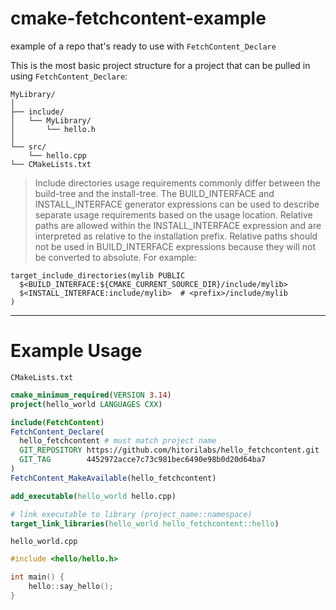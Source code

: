 # cmake-fetchcontent-example
example of a repo that's ready to use with `FetchContent_Declare`

This is the most basic project structure for a project that can be pulled in using `FetchContent_Declare`:

```
MyLibrary/
│
├── include/
│   └── MyLibrary/
│       └── hello.h
│
└── src/
    └── hello.cpp
└── CMakeLists.txt
```

> Include directories usage requirements commonly differ between the build-tree and the install-tree. The BUILD_INTERFACE and INSTALL_INTERFACE generator expressions can be used to describe separate usage requirements based on the usage location. Relative paths are allowed within the INSTALL_INTERFACE expression and are interpreted as relative to the installation prefix. Relative paths should not be used in BUILD_INTERFACE expressions because they will not be converted to absolute. For example:

```
target_include_directories(mylib PUBLIC
  $<BUILD_INTERFACE:${CMAKE_CURRENT_SOURCE_DIR}/include/mylib>
  $<INSTALL_INTERFACE:include/mylib>  # <prefix>/include/mylib
)
```

---

# Example Usage

`CMakeLists.txt`

```cmake
cmake_minimum_required(VERSION 3.14)
project(hello_world LANGUAGES CXX)

include(FetchContent)
FetchContent_Declare(
  hello_fetchcontent # must match project name
  GIT_REPOSITORY https://github.com/hitorilabs/hello_fetchcontent.git
  GIT_TAG        4452972acce7c73c981bec6490e98b0d20d64ba7
)
FetchContent_MakeAvailable(hello_fetchcontent)

add_executable(hello_world hello.cpp)

# link executable to library (project_name::namespace)
target_link_libraries(hello_world hello_fetchcontent::hello)
```

`hello_world.cpp`

```cpp
#include <hello/hello.h>

int main() {
    hello::say_hello();
}
```
